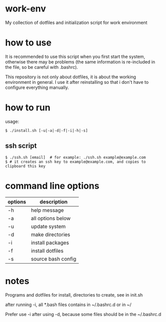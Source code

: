 # work-env
My collection of dotfiles and initialization script for work environment

# how to use
It is recommended to use this script when you first start the
system, otherwise there may be problems (the same information
is re-included in the file, so be careful with .bashrc).

This repository is not only about dotfiles, it is about the 
working environment in general. I use it after reinstalling
so that i don't have to configure everything manually.

# how to run
usage:
```shell
$ ./install.sh [-u|-a|-d|-f|-i|-h|-s]
```

## ssh script
```shell
$ ./ssh.sh [email]	# for example: ./ssh.sh example@example.com
$ # it creates an ssh key to example@example.com, and copies to clipboard this key
```

# command line options

| options | description |
| --- | --- |
| -h | help message |
| -a | all options below |
| -u | update system |
| -d | make directories |
| -i | install packages |
| -f | install dotfiles |
| -s | source bash config |

# notes

Programs and dotfiles for install, directories to create, see in init.sh

after running -i, all *.bash files contains in ~/.bashrc.d or in ~/

Prefer use -i after using -d, because some files should be in the ~/.bashrc.d

